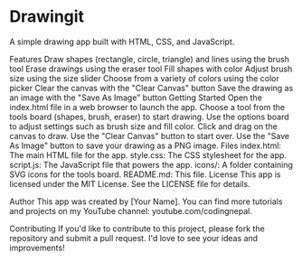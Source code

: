 # Drawingit
A simple drawing app built with HTML, CSS, and JavaScript.

Features
Draw shapes (rectangle, circle, triangle) and lines using the brush tool
Erase drawings using the eraser tool
Fill shapes with color
Adjust brush size using the size slider
Choose from a variety of colors using the color picker
Clear the canvas with the "Clear Canvas" button
Save the drawing as an image with the "Save As Image" button
Getting Started
Open the index.html file in a web browser to launch the app.
Choose a tool from the tools board (shapes, brush, eraser) to start drawing.
Use the options board to adjust settings such as brush size and fill color.
Click and drag on the canvas to draw.
Use the "Clear Canvas" button to start over.
Use the "Save As Image" button to save your drawing as a PNG image.
Files
index.html: The main HTML file for the app.
style.css: The CSS stylesheet for the app.
script.js: The JavaScript file that powers the app.
icons/: A folder containing SVG icons for the tools board.
README.md: This file.
License
This app is licensed under the MIT License. See the LICENSE file for details.

Author
This app was created by [Your Name]. You can find more tutorials and projects on my YouTube channel: youtube.com/codingnepal.

Contributing
If you'd like to contribute to this project, please fork the repository and submit a pull request. I'd love to see your ideas and improvements!
